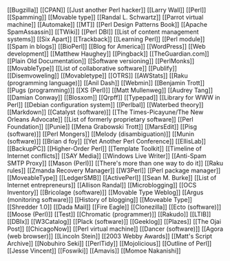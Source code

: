 [[Bugzilla]]
[[CPAN]]
[[Just another Perl hacker]]
[[Larry Wall]]
[[Perl]]
[[Spamming]]
[[Movable type]]
[[Randal L. Schwartz]]
[[Parrot virtual machine]]
[[Automake]]
[[MT]]
[[Perl Design Patterns Book]]
[[Apache SpamAssassin]]
[[TWiki]]
[[Perl DBI]]
[[List of content management systems]]
[[Six Apart]]
[[Trackback]]
[[Learning Perl]]
[[Perl module]]
[[Spam in blogs]]
[[BioPerl]]
[[Blog for America]]
[[WordPress]]
[[Web development]]
[[Matthew Haughey]]
[[Pingback]]
[[TheGuardian.com]]
[[Plain Old Documentation]]
[[Software versioning]]
[[PerlMonks]]
[[MovableType]]
[[List of collaborative software]]
[[Publify]]
[[Disemvoweling]]
[[Movabletype]]
[[OTRS]]
[[AWStats]]
[[Raku (programming language)]]
[[Anil Dash]]
[[Webmin]]
[[Benjamin Trott]]
[[Pugs (programming)]]
[[XS (Perl)]]
[[Matt Mullenweg]]
[[Audrey Tang]]
[[Damian Conway]]
[[Blosxom]]
[[Qrpff]]
[[Typepad]]
[[Library for WWW in Perl]]
[[Debian configuration system]]
[[Perlbal]]
[[Waterbed theory]]
[[Markdown]]
[[Catalyst (software)]]
[[The Times-Picayune/The New Orleans Advocate]]
[[List of formerly proprietary software]]
[[Perl Foundation]]
[[Punie]]
[[Mena Grabowski Trott]]
[[MarsEdit]]
[[Pisg (software)]]
[[Perl Mongers]]
[[Melody (disambiguation)]]
[[Munin (software)]]
[[Brian d foy]]
[[Yet Another Perl Conference]]
[[EllisLab]]
[[BackupPC]]
[[Higher-Order Perl]]
[[Template Toolkit]]
[[Timeline of Internet conflicts]]
[[SAY Media]]
[[Windows Live Writer]]
[[Anti-Spam SMTP Proxy]]
[[Mason (Perl)]]
[[There's more than one way to do it]]
[[Raku rules]]
[[Zmanda Recovery Manager]]
[[W3Perl]]
[[Perl package manager]]
[[MoveableType]]
[[LedgerSMB]]
[[ActivePerl]]
[[Sean M. Burke]]
[[List of Internet entrepreneurs]]
[[Allison Randal]]
[[Microblogging]]
[[OCS Inventory]]
[[Bricolage (software)]]
[[Movable Type Weblog]]
[[Argus (monitoring software)]]
[[History of blogging]]
[[Moveable Type]]
[[Shredder 1.0]]
[[Dada Mail]]
[[Fire Eagle]]
[[Clonezilla]]
[[Ecto (software)]]
[[Moose (Perl)]]
[[Test]]
[[Chromatic (programmer)]]
[[Rakudo]]
[[LTIB]]
[[DBIx]]
[[W3Catalog]]
[[Plack (software)]]
[[Geeklog]]
[[Plazes]]
[[The Ojai Post]]
[[ChicagoNow]]
[[Perl virtual machine]]
[[Dancer (software)]]
[[Agora (web browser)]]
[[Lincoln Stein]]
[[2003 Webby Awards]]
[[Matt's Script Archive]]
[[Nobuhiro Seki]]
[[PerlTidy]]
[[Mojolicious]]
[[Outline of Perl]]
[[Jesse Vincent]]
[[Foswiki]]
[[Amavis]]
[[Momoe Nakanishi]]

